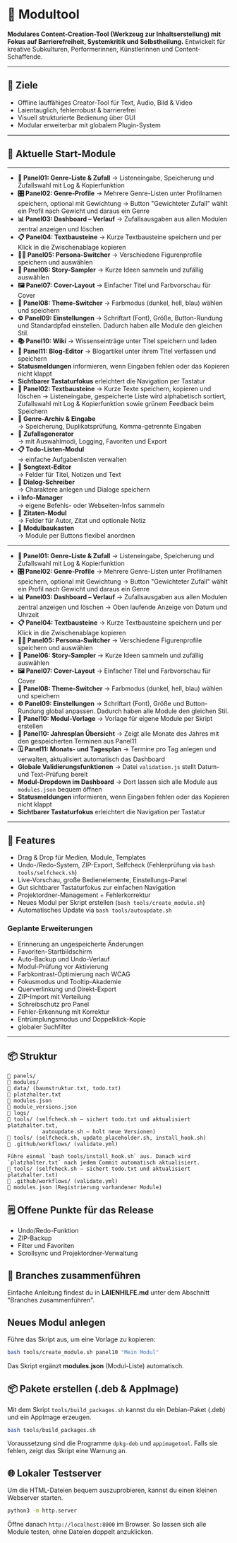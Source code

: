 # 🧰 Modultool

**Modulares Content-Creation-Tool (Werkzeug zur Inhaltserstellung) mit Fokus auf Barrierefreiheit, Systemkritik und Selbstheilung.**
Entwickelt für kreative Subkulturen, Performerinnen, Künstlerinnen und Content-Schaffende.

---

## 🎯 Ziele

- Offline lauffähiges Creator-Tool für Text, Audio, Bild & Video
- Laientauglich, fehlerrobust & barrierefrei
- Visuell strukturierte Bedienung über GUI
- Modular erweiterbar mit globalem Plugin-System

---

## 🧩 Aktuelle Start-Module

---
- **📝 Panel01: Genre-Liste & Zufall**
  → Listeneingabe, Speicherung und Zufallswahl mit Log & Kopierfunktion
- **🎛 Panel02: Genre-Profile**
  → Mehrere Genre-Listen unter Profilnamen speichern, optional mit Gewichtung
  → Button "Gewichteter Zufall" wählt ein Profil nach Gewicht und daraus ein Genre
- **📊 Panel03: Dashboard – Verlauf**
  → Zufallsausgaben aus allen Modulen zentral anzeigen und löschen
- **📋 Panel04: Textbausteine**
  → Kurze Textbausteine speichern und per Klick in die Zwischenablage kopieren
- **🧑‍🎤 Panel05: Persona-Switcher**
  → Verschiedene Figurenprofile speichern und auswählen
- **🖖 Panel06: Story-Sampler**
  → Kurze Ideen sammeln und zufällig auswählen
- **🖼️ Panel07: Cover-Layout**
  → Einfacher Titel und Farbvorschau für Cover
 - **🎨 Panel08: Theme-Switcher**
   → Farbmodus (dunkel, hell, blau) wählen und speichern
 - **⚙️ Panel09: Einstellungen**
   → Schriftart (Font), Größe, Button-Rundung und Standardpfad einstellen. Dadurch haben alle Module den gleichen Stil.
 - **📚 Panel10: Wiki**
   → Wissenseinträge unter Titel speichern und laden
 - **📰 Panel11: Blog-Editor**
   → Blogartikel unter ihrem Titel verfassen und speichern
 - **Statusmeldungen** informieren, wenn Eingaben fehlen oder das Kopieren nicht klappt
 - **Sichtbarer Tastaturfokus** erleichtert die Navigation per Tastatur
- **📑 Panel02: Textbausteine**
  → Kurze Texte speichern, kopieren und löschen
  → Listeneingabe, gespeicherte Liste wird alphabetisch sortiert, Zufallswahl mit Log & Kopierfunktion sowie grünem Feedback beim Speichern
- **🎲 Genre-Archiv & Eingabe**  
  → Speicherung, Duplikatsprüfung, Komma-getrennte Eingaben
- **🧠 Zufallsgenerator**  
  → mit Auswahlmodi, Logging, Favoriten und Export
- **📋 Todo-Listen-Modul**  
  → einfache Aufgabenlisten verwalten
- **🎤 Songtext-Editor**  
  → Felder für Titel, Notizen und Text
- **📓 Dialog-Schreiber**  
  → Charaktere anlegen und Dialoge speichern
- **ℹ️ Info-Manager**  
  → eigene Befehls- oder Webseiten-Infos sammeln
- **💬 Zitaten-Modul**  
  → Felder für Autor, Zitat und optionale Notiz
- **🧱 Modulbaukasten**  
  → Module per Buttons flexibel anordnen

---
- **📝 Panel01: Genre-Liste & Zufall**
  → Listeneingabe, Speicherung und Zufallswahl mit Log & Kopierfunktion
- **🎛 Panel02: Genre-Profile**
  → Mehrere Genre-Listen unter Profilnamen speichern, optional mit Gewichtung
  → Button "Gewichteter Zufall" wählt ein Profil nach Gewicht und daraus ein Genre
 - **📊 Panel03: Dashboard – Verlauf**
  → Zufallsausgaben aus allen Modulen zentral anzeigen und löschen
  → Oben laufende Anzeige von Datum und Uhrzeit
- **📋 Panel04: Textbausteine**
  → Kurze Textbausteine speichern und per Klick in die Zwischenablage kopieren
- **🧑‍🎤 Panel05: Persona-Switcher**
  → Verschiedene Figurenprofile speichern und auswählen
- **🖖 Panel06: Story-Sampler**
  → Kurze Ideen sammeln und zufällig auswählen
- **🖼️ Panel07: Cover-Layout**
  → Einfacher Titel und Farbvorschau für Cover
- **🎨 Panel08: Theme-Switcher**
  → Farbmodus (dunkel, hell, blau) wählen und speichern
- **⚙️ Panel09: Einstellungen**
  → Schriftart (Font), Größe und Button-Rundung global anpassen. Dadurch haben alle Module den gleichen Stil.
- **📂 Panel10: Modul-Vorlage**
  → Vorlage für eigene Module per Skript erstellen
- **📆 Panel10: Jahresplan Übersicht**
  → Zeigt alle Monate des Jahres mit den gespeicherten Terminen aus Panel11
- **🗓️ Panel11: Monats- und Tagesplan**
  → Termine pro Tag anlegen und verwalten, aktualisiert automatisch das Dashboard
- **Globale Validierungsfunktionen**
  → Datei `validation.js` stellt Datum- und Text-Prüfung bereit
- **Modul-Dropdown im Dashboard**
  → Dort lassen sich alle Module aus `modules.json` bequem öffnen
- **Statusmeldungen** informieren, wenn Eingaben fehlen oder das Kopieren nicht klappt
- **Sichtbarer Tastaturfokus** erleichtert die Navigation per Tastatur
---

## 🧠 Features

- Drag & Drop für Medien, Module, Templates
- Undo-/Redo-System, ZIP-Export, Selfcheck (Fehlerprüfung via `bash tools/selfcheck.sh`)
- Live-Vorschau, große Bedienelemente, Einstellungs-Panel
- Gut sichtbarer Tastaturfokus zur einfachen Navigation
- Projektordner-Management + Fehlerkorrektur
- Neues Modul per Skript erstellen (`bash tools/create_module.sh`)
- Automatisches Update via `bash tools/autoupdate.sh`


### Geplante Erweiterungen
- Erinnerung an ungespeicherte Änderungen
- Favoriten-Startbildschirm
- Auto-Backup und Undo-Verlauf
- Modul-Prüfung vor Aktivierung
- Farbkontrast-Optimierung nach WCAG
- Fokusmodus und Tooltip-Akademie
- Querverlinkung und Direkt-Export
- ZIP-Import mit Verteilung
- Schreibschutz pro Panel
- Fehler-Erkennung mit Korrektur
- Entrümplungsmodus und Doppelklick-Kopie
- globaler Suchfilter
---

## 📦 Struktur

```text
📁 panels/
📁 modules/
📁 data/ (baumstruktur.txt, todo.txt)
📄 platzhalter.txt
📄 modules.json
📄 module_versions.json
📁 logs/
📁 tools/ (selfcheck.sh – sichert todo.txt und aktualisiert platzhalter.txt,
           autoupdate.sh – holt neue Versionen)
📁 tools/ (selfcheck.sh, update_placeholder.sh, install_hook.sh)
📁 .github/workflows/ (validate.yml)

Führe einmal `bash tools/install_hook.sh` aus. Danach wird `platzhalter.txt` nach jedem Commit automatisch aktualisiert.
📁 tools/ (selfcheck.sh – sichert todo.txt und aktualisiert platzhalter.txt)
📁 .github/workflows/ (validate.yml)
📄 modules.json (Registrierung vorhandener Module)
```

## 🗒 Offene Punkte für das Release

- Undo/Redo-Funktion
- ZIP-Backup
- Filter und Favoriten
- Scrollsync und Projektordner-Verwaltung

## 🔀 Branches zusammenführen
Einfache Anleitung findest du in **LAIENHILFE.md** unter dem Abschnitt "Branches zusammenführen".

## Neues Modul anlegen

Führe das Skript aus, um eine Vorlage zu kopieren:
```bash
bash tools/create_module.sh panel10 "Mein Modul"
```
Das Skript ergänzt **modules.json** (Modul-Liste) automatisch.
## 📦 Pakete erstellen (.deb & AppImage)

Mit dem Skript `tools/build_packages.sh` kannst du ein Debian-Paket (.deb) und ein AppImage erzeugen.

```bash
bash tools/build_packages.sh
```

Voraussetzung sind die Programme `dpkg-deb` und `appimagetool`. Falls sie fehlen, zeigt das Skript eine Warnung an.

## 🌐 Lokaler Testserver
Um die HTML-Dateien bequem auszuprobieren, kannst du einen kleinen Webserver starten.

```bash
python3 -m http.server
```

Öffne danach `http://localhost:8000` im Browser. So lassen sich alle Module testen, ohne Dateien doppelt anzuklicken.
